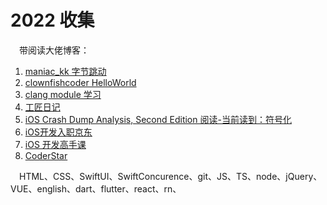 # 2022 收集

&emsp;带阅读大佬博客：

1. [maniac_kk 字节跳动](https://juejin.cn/user/4142615543154669/posts)
2. [clownfishcoder HelloWorld](https://juejin.cn/user/2999123453164605/posts)
3. [clang module 学习](https://tech.meituan.com/tags/clang-module.html)
4. [工匠日记](https://juejin.cn/user/52367544549774/posts)
5. [iOS Crash Dump Analysis, Second Edition 阅读-当前读到：符号化](https://faisalmemon.github.io/ios-crash-dump-analysis-book/zh/)
6. [iOS开发入职京东](https://www.jianshu.com/p/6c79ed08adbf)
7. [iOS 开发高手课](https://time.geekbang.org/column/article/89845)
8. [CoderStar](https://juejin.cn/user/588993964541288)

&emsp;HTML、CSS、SwiftUI、SwiftConcurence、git、JS、TS、node、jQuery、VUE、english、dart、flutter、react、rn、
